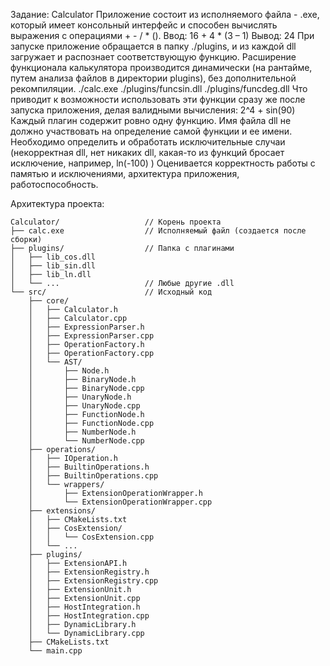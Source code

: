 Задание:
Calculator
Приложение состоит из исполняемого файла - .exe, который имеет консольный интерфейс и способен вычислять выражения с операциями + - / * ().
Ввод: 16 + 4 * (3 – 1)
Вывод: 24
При запуске приложение обращается в папку ./plugins, и из каждой dll загружает и распознает соответствующую функцию. Расширение функционала калькулятора производится динамически (на рантайме, путем анализа файлов в директории plugins), без дополнительной рекомпиляции.
./calc.exe
./plugins/funcsin.dll
./plugins/funcdeg.dll
Что приводит к возможности использовать эти функции сразу же после запуска приложения, делая валидными вычисления:
2^4 + sin(90)
Каждый плагин содержит ровно одну функцию. Имя файла dll не должно участвовать на определение самой функции и ее имени. 
Необходимо определить и обработать исключительные случаи (некорректная dll, нет никаких dll, какая-то из функций бросает исключение, например, ln(-100) )
Оценивается корректность работы с памятью и исключениями, архитектура приложения, работоспособность.



Архитектура проекта:
```
Calculator/                   // Корень проекта
├── calc.exe                  // Исполняемый файл (создается после сборки)
├── plugins/                  // Папка с плагинами
│   ├── lib_cos.dll
│   ├── lib_sin.dll           
│   ├── lib_ln.dll
│   └── ...                   // Любые другие .dll
└── src/                      // Исходный код
    ├── core/
    │   ├── Calculator.h  
    │   ├── Calculator.cpp   
    │   ├── ExpressionParser.h
    │   ├── ExpressionParser.cpp
    │   ├── OperationFactory.h
    │   ├── OperationFactory.cpp
    │   └── AST/
    │       ├── Node.h
    │       ├── BinaryNode.h
    │       ├── BinaryNode.cpp
    │       ├── UnaryNode.h
    │       ├── UnaryNode.cpp
    │       ├── FunctionNode.h
    │       ├── FunctionNode.cpp
    │       ├── NumberNode.h
    │       └── NumberNode.cpp
    ├── operations/
    │   ├── IOperation.h
    │   ├── BuiltinOperations.h
    │   ├── BuiltinOperations.cpp
    │   └── wrappers/
    │       ├── ExtensionOperationWrapper.h
    │       └── ExtensionOperationWrapper.cpp
    ├── extensions/
    │   ├── CMakeLists.txt
    │   ├── CosExtension/
    │   │   └── CosExtension.cpp
    │   └── ...
    ├── plugins/
    │   ├── ExtensionAPI.h
    │   ├── ExtensionRegistry.h
    │   ├── ExtensionRegistry.cpp
    │   ├── ExtensionUnit.h
    │   ├── ExtensionUnit.cpp
    │   ├── HostIntegration.h
    │   ├── HostIntegration.cpp
    │   ├── DynamicLibrary.h
    │   └── DynamicLibrary.cpp
    ├── CMakeLists.txt 
    └── main.cpp
```
